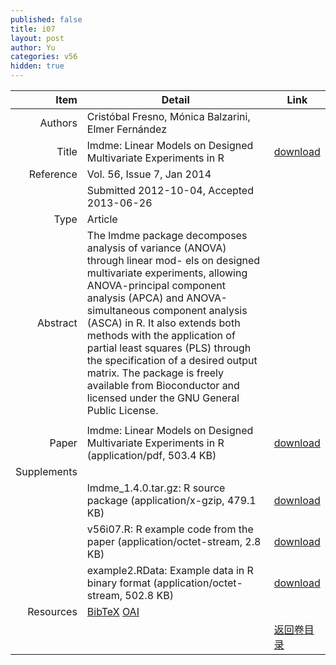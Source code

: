```yaml
---
published: false
title: i07
layout: post
author: Yu
categories: v56
hidden: true
---
```


| Item | Detail | Link |
|---:|---|---|
| Authors | Cristóbal Fresno, Mónica Balzarini, Elmer Fernández| |
| Title |lmdme: Linear Models on Designed Multivariate Experiments in R | [download](http://www.jstatsoft.org/v56/i07/paper) |
| Reference |Vol. 56, Issue 7, Jan 2014 | |
| | Submitted 2012-10-04, Accepted 2013-06-26| | 
| Type | Article| |
| Abstract | The lmdme package decomposes analysis of variance (ANOVA) through linear mod- els on designed multivariate experiments, allowing ANOVA-principal component analysis (APCA) and ANOVA-simultaneous component analysis (ASCA) in R. It also extends both methods with the application of partial least squares (PLS) through the specification of a desired output matrix. The package is freely available from Bioconductor and licensed under the GNU General Public License.
| |
| Paper | lmdme: Linear Models on Designed Multivariate Experiments in R  (application/pdf, 503.4 KB)| [download](http://www.jstatsoft.org/v56/i07/paper) |
| Supplements | | |
| |lmdme_1.4.0.tar.gz: R source package  (application/x-gzip, 479.1 KB)|  [download](http://www.jstatsoft.org/v56/i07/supp/1) |
| |v56i07.R:           R example code from the paper  (application/octet-stream, 2.8 KB)|  [download](http://www.jstatsoft.org/v56/i07/supp/2) |
| |example2.RData:     Example data in R binary format  (application/octet-stream, 502.8 KB)|  [download](http://www.jstatsoft.org/v56/i07/supp/3) |
| Resources | [BibTeX](http://www.jstatsoft.org/v56/i07/bibtex) [OAI](http://www.jstatsoft.org/oai?verb=GetRecord&identifier=oai.jstatsoft/v56/i07&prefix=oai_dc)| |
| |  | [返回卷目录]({{site.baseurl}}/volume/v56.html) |